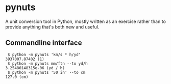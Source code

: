pynuts
======

A unit conversion tool in Python, mostly written as an exercise rather than to
provide anything that's both new and useful.

Commandline interface
---------------------
``` 
 $ python -m pynuts 'km/s * h/yd'
3937007.87402 (1)
 $ python -m pynuts mm/ftn --to yd/h
3.25480148315e-06 (yd / h)
 $ python -m pynuts '50 in' --to cm
127.0 (cm)
```
